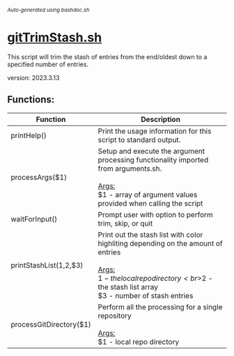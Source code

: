 <small><i>Auto-generated using bashdoc.sh</i></small>
# [gitTrimStash.sh](../gitTrimStash.sh)

 This script will trim the stash of entries from the end/oldest down to
 a specified number of entries.
 
 version: 2023.3.13


## Functions:
| Function | Description |
|----------|-------------|
| printHelp() | Print the usage information for this script to standard output.   |
| processArgs($1) | Setup and execute the argument processing functionality imported from arguments.sh.    <br><br><u>Args:</u><br>$1 - array of argument values provided when calling the script  <br> |
| waitForInput() | Prompt user with option to perform trim, skip, or quit   |
| printStashList($1,$2,$3) | Print out the stash list with color highliting depending on the amount of entries    <br><br><u>Args:</u><br>$1 - the local repo directory  <br>$2 - the stash list array  <br>$3 - number of stash entries  <br> |
| processGitDirectory($1) | Perform all the processing for a single repository    <br><br><u>Args:</u><br>$1 - local repo directory  <br> |

